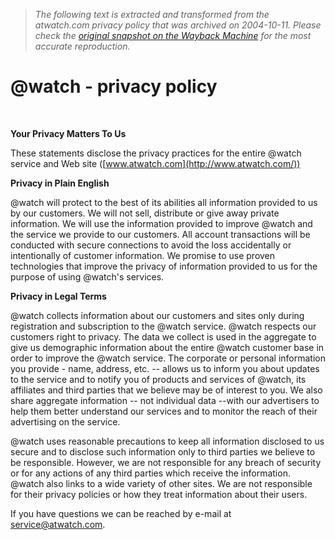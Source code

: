 > *The following text is extracted and transformed from the atwatch.com privacy policy that was archived on 2004-10-11. Please check the [original snapshot on the Wayback Machine](https://web.archive.org/web/20041011122615id_/http%3A//www.atwatch.com/privacypolicy.html) for the most accurate reproduction.*

# @watch - privacy policy

 

**Your Privacy Matters To Us**

These statements disclose the privacy practices for the entire @watch service and Web site ([www.atwatch.com](http://www.atwatch.com/)) 

**Privacy in Plain English**

@watch will protect to the best of its abilities all information provided to us by our customers. We will not sell, distribute or give away private information. We will use the information provided to improve @watch and the service we provide to our customers. All account transactions will be conducted with secure connections to avoid the loss accidentally or intentionally of customer information. We promise to use proven technologies that improve the privacy of information provided to us for the purpose of using @watch's services.

**Privacy in Legal Terms**

@watch collects information about our customers and sites only during registration and subscription to the @watch service. @watch respects our customers right to privacy. The data we collect is used in the aggregate to give us demographic information about the entire @watch customer base in order to improve the @watch service. The corporate or personal information you provide - name, address, etc. -- allows us to inform you about updates to the service and to notify you of products and services of @watch, its affiliates and third parties that we believe may be of interest to you. We also share aggregate information -- not individual data --with our advertisers to help them better understand our services and to monitor the reach of their advertising on the service. 

@watch uses reasonable precautions to keep all information disclosed to us secure and to disclose such information only to third parties we believe to be responsible. However, we are not responsible for any breach of security or for any actions of any third parties which receive the information. @watch also links to a wide variety of other sites. We are not responsible for their privacy policies or how they treat information about their users. 

If you have questions we can be reached by e-mail at [service@atwatch.com](mailto:support@atwatch.com). 
